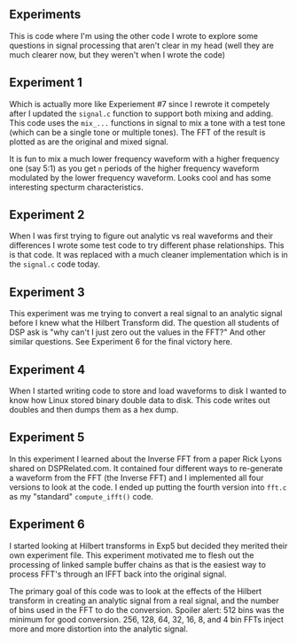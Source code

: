 Experiments
-----------

This is code where I'm using the other code I wrote to explore some
questions in signal processing that aren't clear in my head (well they
are much clearer now, but they weren't when I wrote the code)

## Experiment 1

Which is actually more like Experiement #7 since I rewrote it competely
after I updated the `signal.c` function to support both mixing and adding.
This code uses the `mix_...` functions in signal to mix a tone with a test
tone (which can be a single tone or multiple tones). The FFT of the result
is plotted as are the original and mixed signal. 

It is fun to mix a much lower frequency waveform with a higher frequency
one (say 5:1) as you get `n` periods of the higher frequency waveform
modulated by the lower frequency waveform. Looks cool and has some
interesting specturm characteristics.

## Experiment 2

When I was first trying to figure out analytic vs real waveforms and their
differences I wrote some test code to try different phase relationships. This
is that code. It was replaced with a much cleaner implementation which is
in the `signal.c` code today.

## Experiment 3

This experiment was me trying to convert a real signal to an analytic signal
before I knew what the Hilbert Transform did. The question all students of DSP
ask is "why can't I just zero out the values in the FFT?" And other similar
questions. See Experiment 6 for the final victory here.

## Experiment 4

When I started writing code to store and load waveforms to disk I wanted to
know how Linux stored binary double data to disk. This code writes out doubles
and then dumps them as a hex dump.

## Experiment 5

In this experiment I learned about the Inverse FFT from a paper Rick
Lyons shared on DSPRelated.com. It contained four different ways to re-generate
a waveform from the FFT (the Inverse FFT) and I implemented all four versions
to look at the code. I ended up putting the fourth version into `fft.c` as
my "standard" `compute_ifft()` code.

## Experiment 6

I started looking at Hilbert transforms in Exp5 but decided they merited
their own experiment file. This experiment motivated me to flesh out the
processing of linked sample buffer chains as that is the easiest way to
process FFT's through an IFFT back into the original signal.

The primary goal of this code was to look at the effects of the Hilbert
transform in creating an analytic signal from a real signal, and the number
of bins used in the FFT to do the conversion. Spoiler alert: 512 bins was the
minimum for good conversion. 256, 128, 64, 32, 16, 8, and 4 bin FFTs inject
more and more distortion into the analytic signal. 
